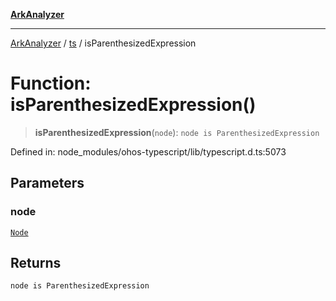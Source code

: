 [**ArkAnalyzer**](../../../../README.md)

***

[ArkAnalyzer](../../../../globals.md) / [ts](../README.md) / isParenthesizedExpression

# Function: isParenthesizedExpression()

> **isParenthesizedExpression**(`node`): `node is ParenthesizedExpression`

Defined in: node\_modules/ohos-typescript/lib/typescript.d.ts:5073

## Parameters

### node

[`Node`](../interfaces/Node.md)

## Returns

`node is ParenthesizedExpression`

